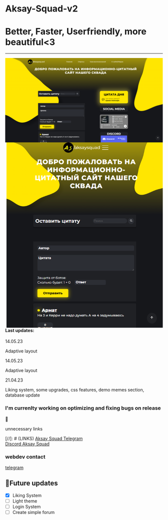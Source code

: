 # Aksay-Squad-v2
<h1>Better, Faster, Userfriendly, more beautiful<3</h1>
<hr />
<img align="center" title="borabora" alt="IMG" src="./images/view___aksaysquad.png" />
<img align="right" title="borabora" alt="IMG" width="500px" src="./images/view___aksaysquad__mobile.png" />
<h4>Last updates:</h4>
<p>14.05.23</p>
<p>Adaptive layout</p>
<p>14.05.23</p>
<p>Adaptive layout</p>
<p>21.04.23</p>
<p>Liking system, some upgrades, css features, demo memes section, database update</p>

 ### I'm currenlty working on optimizing and fixing bugs on release
  
 
 💩<p>unnecessary links</p>
[//]: # (LINKS)
[Aksay Squad Telegram](https://t.me/aksaysquad)
 <br />
[Discord Aksay Squad](https://discord.gg/NpbeqAe9tj)
### webdev contact
[telegram](https://t.me/damirtag)

 ## 💯Future updates
- [x] Liking System
- [ ] Light theme
- [ ] Login System
- [ ] Create simple forum
